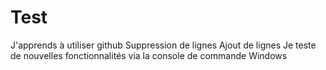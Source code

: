 # Test
J'apprends à utiliser github
Suppression de lignes
Ajout de lignes
Je teste de nouvelles fonctionnalités via la console de commande Windows
